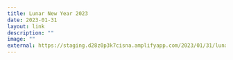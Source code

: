 ```yaml
---
title: Lunar New Year 2023
date: 2023-01-31
layout: link
description: ""
image: ""
external: https://staging.d28z0p3k7cisna.amplifyapp.com/2023/01/31/lunar-new-year-celebration-2023/
---
```

